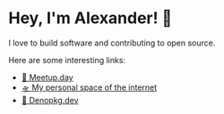 # Hey, I'm Alexander! 👋
I love to build software and contributing to open source.

Here are some interesting links:
- [📅 Meetup.day](https://meetup.day)
- [🛸 My personal space of the internet](https://alexander.sbs)
- [🦕 Denopkg.dev](https://denopkg.dev)
